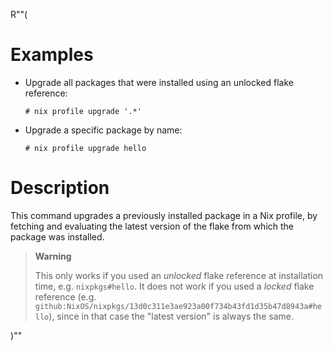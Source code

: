 R""(

# Examples

* Upgrade all packages that were installed using an unlocked flake
  reference:

  ```console
  # nix profile upgrade '.*'
  ```

* Upgrade a specific package by name:

  ```console
  # nix profile upgrade hello
  ```

# Description

This command upgrades a previously installed package in a Nix profile,
by fetching and evaluating the latest version of the flake from which
the package was installed.

> **Warning**
>
> This only works if you used an *unlocked* flake reference at
> installation time, e.g. `nixpkgs#hello`. It does not work if you
> used a *locked* flake reference
> (e.g. `github:NixOS/nixpkgs/13d0c311e3ae923a00f734b43fd1d35b47d8943a#hello`),
> since in that case the "latest version" is always the same.

)""
